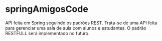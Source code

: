 # springAmigosCode

API feita em Spring seguindo os padrões REST. Trata-se de uma API feita para gerenciar uma sala de aula com alunos e estudantes. O padrão RESTFULL será implementado no futuro.
